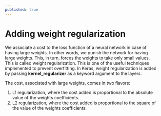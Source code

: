 ```yaml
---
published: true
---
```

# Adding weight regularization

We associate a cost to the loss function of a neural network in case of having large weights. In other words, we punish the network for having large weights. This, in turn, forces the weights to take only small values. This is called weight regularization. This is one of the useful techniques implemented to prevent overfitting. In Keras, weight regularization is added by passing **kernel_regularizer** as a keyword argument to the layers.

The cost, associated with large weights, comes in two flavors:
1. L1 regularization, where the cost added is proportional to the absolute value of the weights coefficients. 
2. L2 regularization, where the cost added is proportional to the square of the value of the weights coefficients.

